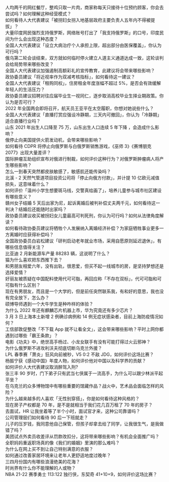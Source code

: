 人均两千的网红餐厅，整鸡只取一片肉，商家称每天只接待十位预约顾客，你会去尝试吗？如何理解这种经营模式？  
如何看待人大代表建议「被拐妇女拐入地基层政府主要负责人五年内不得被提拔」？  
大量印度网民强烈支持俄罗斯，网络账号打出了「我支持俄罗斯」的口号，印度民间为什么会出现这种态度？  
全国人大代表建议「设立大病治疗个人承担上限，超出部分由医保覆盖」，你认为可行吗？  
俄乌第二轮会谈结束，双方就如何临时停火建立人道主义通道达成一致，这轮谈判会给局势带来哪些改变？  
全国人大代表建议加强遏制高额彩礼的宣传教育，此建议将会带来哪些影响？  
政协委员建议「将近视率作为双减考核指标」，如何看待这一建议？  
全国人大代表建议「租购同权」，住房租金年度涨幅不超过 5%，是否会有效缓解年轻人的生活压力？  
政协委员建议招聘对往应届毕业生一视同仁，逐步取消高校毕业生择业期政策。你认为是否可行？  
2022 年全国两会即将召开，航天员王亚平在太空履职，你想对她说些什么？  
全国人大代表建议「直播打赏应强设冷静期，三天内可撤回」，你认为「冷静期」适合直播行业吗？  
山东 2021 年出生人口降至 75 万，山东出生人口连续 5 年下降 ，会造成什么影响？  
俄停止向美国提供火箭发动机，会带来哪些影响？  
如何看待 CDPR 将停止向俄罗斯与白俄罗斯销售游戏，《巫师 3》《赛博朋克 2077》出现大量差评？  
国际肿瘤互助组织宣布对俄进行制裁，如何评价这种行为？对俄罗斯肿瘤病人将产生哪些影响？  
怎么一到春天突然都皮肤敏感了，敏感肌还能传染吗？  
北溪 - 2 天然气管道项目投资公司将「停止向俄方付款」，并计提 10 亿欧元减值损失，这意味着什么？  
如何评价「温州小学生想要斑马线，交警真给画了」，培养儿童参与城市社区建设有哪些意义？  
赣州女子结婚 5 天后出家为尼，起诉离婚后被判补偿丈夫两千元，如何看待这一判决？结婚后还能随时出家吗？  
政协委员建议收买被拐妇女儿童最高可判死刑，你认为可行吗？如何从法律角度解读？  
如何看待政协委员建议将牺牲个人发展纳入离婚经济补偿？为家庭牺牲事业更多一方离婚时应获得补偿吗？  
全国政协委员白岩松建议「研判启动老年就业市场，采用自愿原则延迟退休」，有哪些信息值得关注？  
比亚迪 2 月新能源车产量 88283 辆，这说明了什么？  
猫为什么喜欢把东西推下去？  
和男朋友相爱六年，没有出轨，很恩爱，但买不起一线城市的房，是坚持梦想还是选择爱情？  
好丽友被质疑在中国配料使用代可可脂，再回应称「不存在双标」，代可可脂和可可脂有什么区别？  
现在有男朋友，而且是一个大学的，但是前任突然联系我，有和好的意思，我也没有完全放下，怎么办？  
硕博导师遇到一个大牛学生是种咋样的体验？  
为什么 2022 年还有麒麟芯片机器上市，华为究竟还有多少芯片？  
3 月 3 日上海本土新增 2 例确诊病例和 14 例无症状感染者，目前上海防疫情况如何？  
工信部敦促整改「不下载 App 就不让看全文」，这会带来哪些影响？平时上网你都遇到过哪些「霸王条款」？  
电影《功夫》中，绝世高手杨过、小龙女联手有没有可能打得过火云邪神？  
为什么俄罗斯不进攻利沃夫彻底切断乌克兰外援？  
LPL 春季赛「萧炎」狂风向前被秒，V5 0:2 不敌 JDG，如何评价这场比赛？  
杨振宁获《感动中国》年度人物，如何评价他对中国以及科学界的贡献？  
如何评价人大代表建议取消醉驾入刑?  
张三丰 90 岁时，门下弟子只有武当七侠属于一流高手，为什么可以跟少林派平起平坐？  
在乌克兰的众多博物馆中有哪些重要的馆藏作品？战火中，艺术品会面临怎样的风险？  
为什么越来越多的人喜欢「无性别穿搭」，你是如何看待这种风格的？  
现在房子产权都是 70 年，是不是就相当于我们花几百万租了 70 年的房子？  
去面试，HR 让我坐着等了半个小时，面试官才来，这种公司靠谱吗？  
公司管理层们如何看待 90 后一下班就走？  
儿子的压岁钱，我同意他自己保管，但孩子却拿去给了同学，让我很生气，是我做错了吗？  
美团试点外卖员收差评从罚款改扣分，这将带来哪些影响？有机会全面推广吗？  
全职妈妈重返职场真的像《我们的婚姻》里演的那么难吗？  
为什么在网上买不到让自己特别满意的衣服？  
如何通过改善家居环境来让老年人更舒适地度过晚年？  
三四月份国内有哪些浪漫绝美的花海？  
时尚界有什么你不能理解的人或物？  
NBA 21-22 赛季勇士 113:122 独行侠，东契奇 41+10+9，如何评价这场比赛？  
